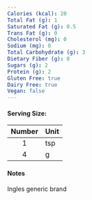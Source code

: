 ```yaml
---
Calories (kcal): 20
Total Fat (g): 1
Saturated Fat (g): 0.5
Trans Fat (g): 0
Cholesterol (mg): 0
Sodium (mg): 0
Total Carbohydrate (g): 3
Dietary Fiber (g): 0
Sugars (g): 2
Protein (g): 2
Gluten Free: true
Dairy Free: true
Vegan: false
---
```

#### Serving Size:
| Number | Unit |
| :----: | :--- |
|   1    | tsp  |
|   4    | g    |
#### Notes

Ingles generic brand